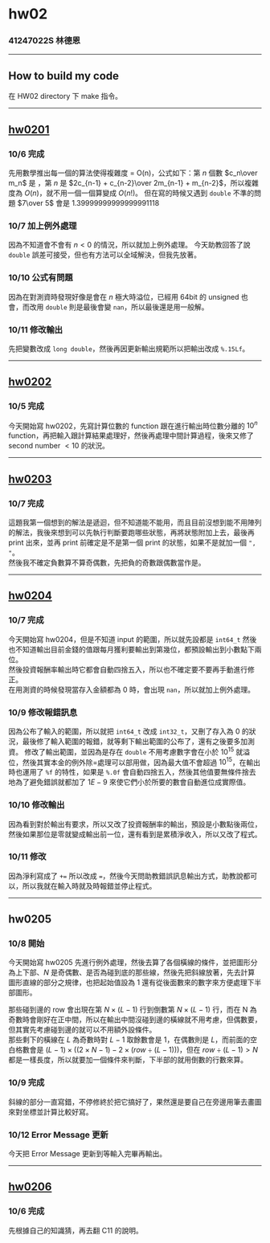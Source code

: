 hw02
===

### 41247022S 林德恩

---

## How to build my code
在 HW02 directory 下 make 指令。

---

## [hw0201](./hw0201/)

### 10/6 完成
先用數學推出每一個的算法使得複雜度 = O(n)，公式如下：第 $n$ 個數 $c_n\over m_n$ 是 ，第 $n$ 是 $2c_{n-1} + c_{n-2}\over 2m_{n-1} + m_{n-2}$，所以複雜度為 $O(n)$，就不用一個一個算變成 $O(n!)$。
但在寫的時候又遇到 `double` 不準的問題 $7\over 5$ 會是 $1.39999999999999991118$

### 10/7 加上例外處理
因為不知道會不會有 $n \lt 0$ 的情況，所以就加上例外處理。
今天助教回答了說 `double` 誤差可接受，但也有方法可以全域解決，但我先放著。

### 10/10 公式有問題
因為在對測資時發現好像是會在 $n$ 極大時溢位，已經用 64bit 的 unsigned 也會，而改用 `double` 則是最後會變 `nan`，所以最後還是用一般解。

### 10/11 修改輸出
先把變數改成 `long double`，然後再因更新輸出規範所以把輸出改成 `%.15Lf`。

---

## [hw0202](./hw0202/)

### 10/5 完成
今天開始寫 hw0202，先寫計算位數的 function 跟在進行輸出時位數分離的 $10^n$ function，再把輸入跟計算結果處理好，然後再處理中間計算過程，後來又修了 second number $\lt 10$ 的狀況。

---

## [hw0203](./hw0203/)

### 10/7 完成
這題我第一個想到的解法是遞迴，但不知道能不能用，而且目前沒想到能不用陣列的解法，我後來想到可以先執行判斷要跑哪些狀態，再將狀態附加上去，最後再 print 出來，並再 print 前確定是不是第一個 print 的狀態，如果不是就加一個 `", "`。  
然後我不確定負數算不算奇偶數，先把負的奇數跟偶數當作是。

---

## [hw0204](./hw0204/)

### 10/7 完成
今天開始寫 hw0204，但是不知道 input 的範圍，所以就先設都是 `int64_t` 然後也不知道輸出目前金錢的值跟每月獲利要輸出到第幾位，都預設輸出到小數點下兩位。  
然後投資報酬率輸出時它都會自動四捨五入，所以也不確定要不要再手動進行修正。  
在用測資的時候發現當存入金額都為 0 時，會出現 `nan`，所以就加上例外處理。

### 10/9 修改報錯訊息
因為公布了輸入的範圍，所以就把 `int64_t` 改成 `int32_t`，又刪了存入為 0 的狀況，最後修了輸入範圍的報錯，就等剩下輸出範圍的公布了，還有之後要多加測資。
修改了輸出範圍，並因為是存在 `double` 不用考慮數字會在小於 $10^{15}$ 就溢位，然後其實本金的例外除=處理可以部用做，因為最大值不會超過 $10^{15}$，在輸出時也運用了 `%f` 的特性，如果是 `%.0f` 會自動四捨五入，然後其他值要無條件捨去地為了避免錯誤就都加了 $1E-9$ 來使它們小於所要的數會自動進位成實際值。

### 10/10 修改輸出
因為看到對於輸出有要求，所以又改了投資報酬率的輸出，預設是小數點後兩位，然後如果那位是零就變成輸出前一位，還有看到是累積淨收入，所以又改了程式。

### 10/11 修改
因為淨利寫成了 `+=` 所以改成 `=`，然後今天問助教錯誤訊息輸出方式，助教說都可以，所以我就在輸入時就及時報錯並停止程式。

---

## hw0205

### 10/8 開始
今天開始寫 hw0205 先進行例外處理，然後去算了各個橫線的條件，並把圖形分為上下部、$N$ 是奇偶數、是否為碰到底的那些線，然後先把斜線放著，先去計算圖形直線的部分之規律，也把起始值設為 1 還有從後面數來的數字來方便處理下半部圖形。  

那些碰到邊的 row 會出現在第 $N\times (L-1)$ 行到倒數第 $N\times (L-1)$ 行，而在 N 為奇數時會剛好在正中間，所以在輸出中間沒碰到邊的橫線就不用考慮，但偶數要，但其實先考慮碰到邊的就可以不用額外設條件。  
那些剩下的橫線在 $L$ 為奇數時對 $L-1$ 取餘數會是 1，在偶數則是 $L$，而前面的空白格數會是 $(L - 1) \times ((2 \times N - 1) - 2 \times ({row} \div (L - 1)))$，但在 ${row} \div (L - 1) \gt N$ 都是一樣長度，所以就要加一個條件來判斷，下半部的就用倒數的行數來算。

### 10/9 完成
斜線的部分一直寫錯，不停修終於把它搞好了，果然還是要自己在旁邊用筆去畫圖來對坐標並計算比較好寫。

### 10/12 Error Message 更新
今天把 Error Message 更新到等輸入完畢再輸出。 

---

## [hw0206](./hw0206.txt/)

### 10/6 完成
先根據自己的知識猜，再去翻 C11 的說明。